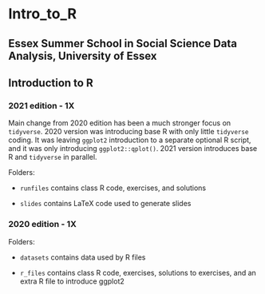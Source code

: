 # Intro_to_R
## Essex Summer School in Social Science Data Analysis, University of Essex
## Introduction to R

### 2021 edition - 1X

Main change from 2020 edition has been a much stronger focus on `tidyverse`. 2020 version was introducing base R with only little `tidyverse` coding. It was leaving `ggplot2` introduction to a separate optional R script, and it was only introducing `ggplot2::qplot()`. 2021 version introduces base R and `tidyverse` in parallel.

Folders:

- `runfiles` contains class R code, exercises, and solutions

- `slides` contains LaTeX code used to generate slides

### 2020 edition - 1X

Folders:

- `datasets` contains data used by R files

- `r_files` contains class R code, exercises, solutions to exercises, and an extra R file to introduce ggplot2
